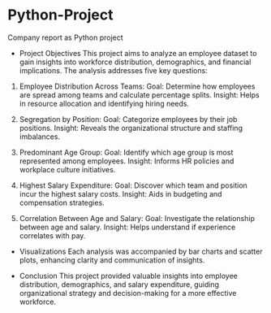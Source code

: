 # Python-Project
Company report as Python project

* Project Objectives
This project aims to analyze an employee dataset to gain insights into workforce distribution, demographics, and financial implications. The analysis addresses five key questions:

1. Employee Distribution Across Teams:
Goal: Determine how employees are spread among teams and calculate percentage splits.
Insight: Helps in resource allocation and identifying hiring needs.

2. Segregation by Position:
Goal: Categorize employees by their job positions.
Insight: Reveals the organizational structure and staffing imbalances.

3. Predominant Age Group:
Goal: Identify which age group is most represented among employees.
Insight: Informs HR policies and workplace culture initiatives.

4. Highest Salary Expenditure:
Goal: Discover which team and position incur the highest salary costs.
Insight: Aids in budgeting and compensation strategies.

5. Correlation Between Age and Salary:
Goal: Investigate the relationship between age and salary.
Insight: Helps understand if experience correlates with pay.

* Visualizations
Each analysis was accompanied by bar charts and scatter plots, enhancing clarity and communication of insights.

* Conclusion
This project provided valuable insights into employee distribution, demographics, and salary expenditure, guiding organizational strategy and decision-making for a more effective workforce.
